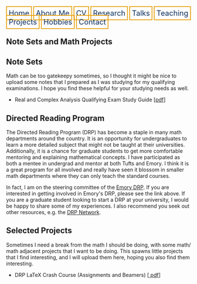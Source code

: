 <html lang="en-US">
<head>
<style>
th, td {
  border-style: none;

body {
  margin: 0;
  font-family: Arial, Helvetica, sans-serif;
}

.topnav {
  overflow: hidden;
  background-color: #333;
}

.topnav a {
  float: left;
  color: #0E315F;
  border:2px solid #E69F0A;
  text-align: center;
  padding: 20px 24px;
  text-decoration: none;
  font-size: 17px;
}

.topnav a:hover {
  background-color: #ddd;
  color: black;
}

.topnav a.active {
  background-color: #04AA6D;
  color: white;
}
}
</style>
</head>
<body>
 
  
 <div class= "topnav">
  <a style = "color: #0E315F; font-size: 20px; border: 2px solid #E69F0A; padding: 5px; text-decoration: none;" href="mtscott.github.io/index.md">Home</a>
  <a style = "color: #0E315F; font-size: 20px; border: 2px solid #E69F0A; padding: 5px; text-decoration: none;" href="/about.html">About Me</a>
  <a style = "color: #0E315F; font-size: 20px; border: 2px solid #E69F0A; padding: 5px; text-decoration: none;" href="/vita.html">CV</a>
  <a style = "color: #0E315F; font-size: 20px; border: 2px solid #E69F0A; padding: 5px; text-decoration: none;" href="/research.html">Research</a>
  <a style = "color: #0E315F; font-size: 20px; border: 2px solid #E69F0A; padding: 5px; text-decoration: none;" href="/talks.html">Talks</a>
  <a style = "color: #0E315F; font-size: 20px; border: 2px solid #E69F0A; padding: 5px; text-decoration: none;" href="/teaching.html">Teaching</a>
  <a style = "color: #0E315F; font-size: 20px; border: 2px solid #E69F0A; padding: 5px; text-decoration: none;" href="/projects.html">Projects</a>
  <a style = "color: #0E315F; font-size: 20px; border: 2px solid #E69F0A; padding: 5px; text-decoration: none;" href="/hobbies.html">Hobbies</a>
  <a style = "color: #0E315F; font-size: 20px; border: 2px solid #E69F0A; padding: 5px; text-decoration: none;" href="/contact.html">Contact</a>
 </div>

<section>
     <h1>Note Sets and Math Projects</h1>
    <article>
      <h2>Note Sets</h2>
      <p>Math can be too gatekeepy sometimes, so I thought it might be nice to upload some notes that I prepared as I was studying for my qualifying examinations. I hope you find these helpful for your studying needs as well. </p>
      <ul> 
        <li>Real and Complex Analysis Qualifying Exam Study Guide [<a  href = "files/AnalysisQualStudyGuide.pdf" target="_blank">pdf</a>]</li>
      </ul> 
    </article>
    <article>
      <h2>Directed Reading Program</h2>
      <p> The Directed Reading Program (DRP) has become a staple in many math departments around the country. It is an opportunity for undergraduates to learn a more detailed subject that might not be taught at their universities. Additionally, it is a chance for graduate students to get more comfortable mentoring and explaining mathematical concepts. I have participated as both a mentee in undergrad and mentor at both Tufts and Emory. I think it is a great program for all involved and really have seen it blossom in smaller math departments where they can only teach the standard courses.</p>
    <p>In fact, I am on the steering committee of the <a href = "https://www.math.emory.edu/~drp/">Emory DRP</a>. If you are interested in getting involved in Emory's DRP, please see the link above. If you are a graduate student looking to start a DRP at your university, I would be happy to share some of my experiences. I also recommend you seek out other resources, e.g. the <a href = "https://sites.google.com/view/drp-network/">DRP Network</a>. </p>
    </article>
    <article>
      <h2>Selected Projects</h2>
      <p>Sometimes I need a break from the math I should be doing, with some math/ math adjacent projects that I want to be doing. This spawns little projects that I find interesting, and I will upload them here, hoping you also find them interesting.</p>
      <ul> 
        <li>DRP LaTeX Crash Course (Assignments and Beamers) [<a  href = "files/LaTeXCrashCourse.pdf" target="_blank"> pdf</a>]</li>
      </ul> 
    </article>
  
  </section>

</body>
</html>
